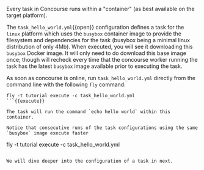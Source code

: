 Every task in Concourse runs within a "container" (as best available on the target platform). 

The `task_hello_world.yml`{{open}} configuration defines a task for the `linux` platform which uses the `busybox` container image to provide the filesystem and dependencies for the task (busybox being a minimal linux distribution of only 4Mb). When executed, you will see it downloading this `busybox` Docker image. It will only need to do download this base image once; though will recheck every time that the concourse worker running the task has the latest `busybox` image available prior to executing the task.

As soon as concourse is online, run `task_hello_world.yml` directly from the command line with the following `fly` command:

```
fly -t tutorial execute -c task_hello_world.yml
```{{execute}}

The task will run the command `echo hello world` within this container.

Notice that consecutive runs of the task configurations using the same `busybox` image execute faster

```
fly -t tutorial execute -c task_hello_world.yml
```{{execute}}

We will dive deeper into the configuration of a task in next.
